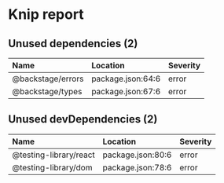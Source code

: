 # Knip report

## Unused dependencies (2)

| Name              | Location          | Severity |
| :---------------- | :---------------- | :------- |
| @backstage/errors | package.json:64:6 | error    |
| @backstage/types  | package.json:67:6 | error    |

## Unused devDependencies (2)

| Name                   | Location          | Severity |
| :--------------------- | :---------------- | :------- |
| @testing-library/react | package.json:80:6 | error    |
| @testing-library/dom   | package.json:78:6 | error    |

